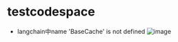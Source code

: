 # testcodespace
- langchain中name 'BaseCache' is not defined
![image](https://github.com/user-attachments/assets/ee870b43-c092-4068-90f5-18a8382c091a)
